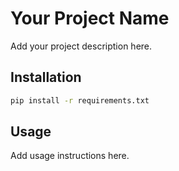 # Your Project Name

Add your project description here.

## Installation

```bash
pip install -r requirements.txt
```

## Usage 

Add usage instructions here.
